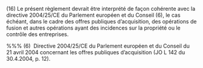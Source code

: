 (16) Le présent règlement devrait être interprété de façon cohérente avec la directive 2004/25/CE du Parlement européen et du Conseil (6), le cas échéant, dans le cadre des offres publiques d’acquisition, des opérations de fusion et autres opérations ayant des incidences sur la propriété ou le contrôle des entreprises.

%%% (6)  Directive 2004/25/CE du Parlement européen et du Conseil du 21 avril 2004 concernant les offres publiques d’acquisition (JO L 142 du 30.4.2004, p. 12).